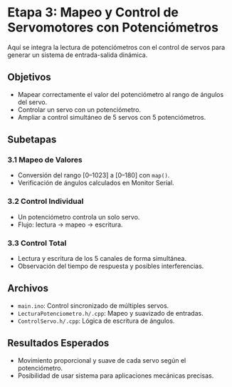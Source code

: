 # Etapa 3: Mapeo y Control de Servomotores con Potenciómetros

Aquí se integra la lectura de potenciómetros con el control de servos para generar un sistema de entrada-salida dinámica.

## Objetivos

- Mapear correctamente el valor del potenciómetro al rango de ángulos del servo.
- Controlar un servo con un potenciómetro.
- Ampliar a control simultáneo de 5 servos con 5 potenciómetros.

## Subetapas

### 3.1 Mapeo de Valores
- Conversión del rango [0–1023] a [0–180] con `map()`.
- Verificación de ángulos calculados en Monitor Serial.

### 3.2 Control Individual
- Un potenciómetro controla un solo servo.
- Flujo: lectura → mapeo → escritura.

### 3.3 Control Total
- Lectura y escritura de los 5 canales de forma simultánea.
- Observación del tiempo de respuesta y posibles interferencias.

## Archivos

- `main.ino`: Control sincronizado de múltiples servos.
- `LecturaPotenciometro.h/.cpp`: Mapeo y suavizado de entradas.
- `ControlServo.h/.cpp`: Lógica de escritura de ángulos.

## Resultados Esperados

- Movimiento proporcional y suave de cada servo según el potenciómetro.
- Posibilidad de usar sistema para aplicaciones mecánicas precisas.



